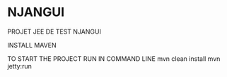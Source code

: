 # NJANGUI
PROJET JEE DE TEST NJANGUI

INSTALL MAVEN

TO START THE PROJECT RUN IN COMMAND LINE
mvn clean install
mvn jetty:run
